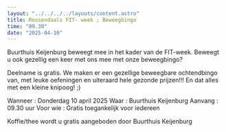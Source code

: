 ```yaml
---
layout: "../../../../layouts/content.astro"
title: Roosendaals FIT- week ; Beweegbingo
time: "09.30"
date: "2025-04-10"
---
```


Buurthuis Keijenburg beweegt mee in het kader van de FIT-week.
Beweegt u ook gezellig een keer met ons mee met onze beweegbingo?

Deelname is gratis. 
We maken er een gezellige beweegbare ochtendbingo van, met leuke oefeningen en uiteraard hele 
gezonde prijzen!!! En dat alles met een kleine knipoog! ;)

Wanneer	: Donderdag 10 april 2025
Waar		: Buurthuis Keijenburg
Aanvang	: 09.30 uur
Voor wie	: Gratis toegankelijk voor iedereen

Koffie/thee wordt u gratis aangeboden door Buurthuis Keijenburg
